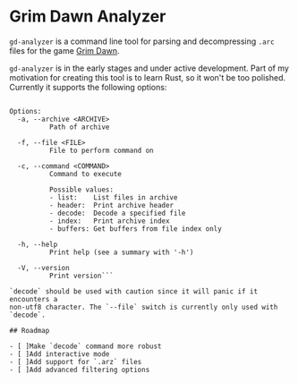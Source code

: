 # Grim Dawn Analyzer

`gd-analyzer` is a command line tool for parsing and decompressing `.arc` files
for the game [Grim Dawn](https://www.grimdawn.com/).

`gd-analyzer` is in the early stages and under active development. Part of my
motivation for creating this tool is to learn Rust, so it won't be too polished.
Currently it supports the following options:

```Usage: gd-analyzer [OPTIONS] --archive <ARCHIVE> --command <COMMAND>

Options:
  -a, --archive <ARCHIVE>
          Path of archive

  -f, --file <FILE>
          File to perform command on

  -c, --command <COMMAND>
          Command to execute

          Possible values:
          - list:    List files in archive
          - header:  Print archive header
          - decode:  Decode a specified file
          - index:   Print archive index
          - buffers: Get buffers from file index only

  -h, --help
          Print help (see a summary with '-h')

  -V, --version
          Print version```

`decode` should be used with caution since it will panic if it encounters a
non-utf8 character. The `--file` switch is currently only used with `decode`.

## Roadmap

- [ ]Make `decode` command more robust
- [ ]Add interactive mode
- [ ]Add support for `.arz` files
- [ ]Add advanced filtering options
